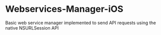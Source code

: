 # Webservices-Manager-iOS
Basic web service manager implemented to send API requests using the native NSURLSession  API
